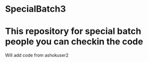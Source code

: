 # SpecialBatch3

# This repository for special batch people you can checkin the code

Will add code from ashokuser2
